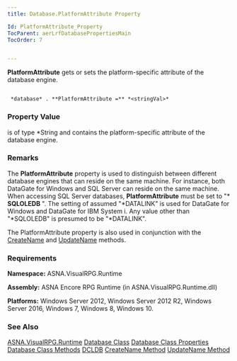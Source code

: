 ```yaml
---
title: Database.PlatformAttribute Property

Id: PlatformAttribute_Property
TocParent: aerLrfDatabasePropertiesMain
TocOrder: 7


---
```


**PlatformAttribute** gets or sets the platform-specific attribute of the database engine. 

```

 *database* . **PlatformAttribute =** *<stringVal>*  
```

### Property Value
***<stringVal>*** is of type *String and contains the platform-specific attribute of the database engine. 

### Remarks
The **PlatformAttribute** property is used to distinguish between different database engines that can reside on the same machine. For instance, both DataGate for Windows and SQL Server can reside on the same machine. When accessing SQL Server databases, **PlatformAttribute** must be set to "* **SQLOLEDB** ". The setting of assumed "*DATALINK" is used for DataGate for Windows and DataGate for IBM System i. Any value other than "*SQLOLEDB" is presumed to be "*DATALINK". 

The PlatformAttribute property is also used in conjunction with the [CreateName](CreateName_Method.html) and [UpdateName](UpdateName_Method.html) methods. 

### Requirements
**Namespace:** ASNA.VisualRPG.Runtime 

**Assembly:** ASNA Encore RPG Runtime (in ASNA.VisualRPG.Runtime.dll) 

**Platforms:** Windows Server 2012, Windows Server 2012 R2, Windows Server 2016, Windows 7, Windows 8, Windows 10. 

### See Also
[ASNA.VisualRPG.Runtime](aerLrfRuntimeNamespace.html)
[Database Class](Date_Formats.html)
[Database Class Properties](aerLrfDatabasePropertiesMain.html)
[Database Class Methods](aerLrfDatabaseMethods.html)
[DCLDB](DCLDB.html)
[CreateName Method](CreateName_Method.html)
[UpdateName Method](UpdateName_Method.html) 

